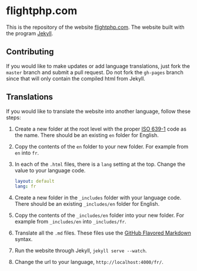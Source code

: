 # flightphp.com

This is the repository of the website [flightphp.com](http://flightphp.com).
The website built with the program [Jekyll](https://jekyllrb.com/).

## Contributing

If you would like to make updates or add language translations, just fork
the `master` branch and submit a pull request. Do not fork the `gh-pages` branch
since that will only contain the compiled html from Jekyll.

## Translations

If you would like to translate the website into another language, follow these steps:

1. Create a new folder at the root level with the proper [ISO 639-1](http://www.loc.gov/standards/iso639-2/php/code_list.php)
code as the name. There should be an existing `en` folder for English.

2. Copy the contents of the `en` folder to your new folder. For example from `en` into `fr`.

3. In each of the `.html` files, there is a `lang` setting at the top. Change the value to your language code.

    ``` yaml
    layout: default
    lang: fr
    ```

4. Create a new folder in the `_includes` folder with your language code.
There should be an existing `_includes/en` folder for English.

5. Copy the contents of the `_includes/en` folder into your new folder. For example from `_includes/en` into `_includes/fr`.

6. Translate all the `.md` files. These files use the [GitHub Flavored Markdown](https://guides.github.com/features/mastering-markdown/) syntax.

7. Run the website through Jekyll, `jekyll serve --watch`.

8. Change the url to your language, `http://localhost:4000/fr/`.
